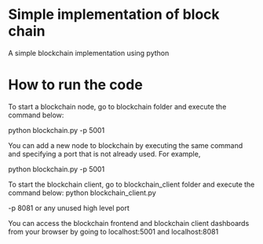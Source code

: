 # Simple implementation of block chain
 A simple blockchain implementation using python
# How to run the code

  To start a blockchain node, go to blockchain folder and execute the command below:
  
  python blockchain.py -p 5001
  
  You can add a new node to blockchain by executing the same command and specifying a port that is not already used. For         example, 
  
  python blockchain.py -p 5001

  To start the blockchain client, go to blockchain_client folder and execute the command below: python blockchain_client.py   
  
  -p 8081 or any unused high level port

  You can access the blockchain frontend and blockchain client dashboards from your browser by going to localhost:5001 and       localhost:8081
